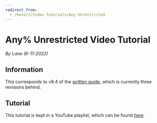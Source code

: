 ```yaml
---
redirect_from:
  - /kotor1/Video Tutorials/Any Unrestricted
---
```


# Any% Unrestricted Video Tutorial

*By Lane (6-11-2022)*

## Information

This corresponds to v9.4 of the [written guide](<../Route Guides/Any%25 Unrestricted>), which is currently three revisions behind.

## Tutorial

This tutorial is kept in a YouTube playlist, which can be found [here](https://www.youtube.com/playlist?list=PLL966GvhuK-N2bUBh6ii6-Md3mVSOoQgC).
